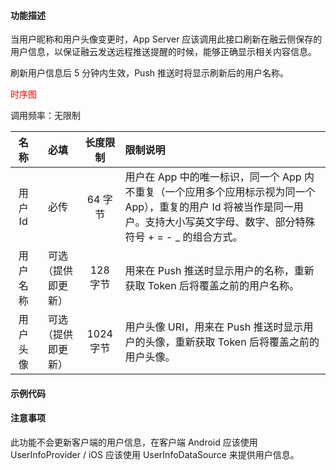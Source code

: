 #### 功能描述
当用户昵称和用户头像变更时，App Server 应该调用此接口刷新在融云侧保存的用户信息，以保证融云发送远程推送提醒的时候，能够正确显示相关内容信息。

刷新用户信息后 5 分钟内生效，Push 推送时将显示刷新后的用户名称。

<span style="color:red;">时序图</span>


调用频率：无限制

|名称|必填|长度限制|限制说明|
| :---------:| :---------:|:---------:| :-------|
|用户 Id|必传|64 字节|用户在 App 中的唯一标识，同一个 App 内不重复（一个应用多个应用标示视为同一个 App），重复的用户 Id 将被当作是同一用户。支持大小写英文字母、数字、部分特殊符号 + = - _ 的组合方式。|
|用户名称|可选（提供即更新）|128 字节|用来在 Push 推送时显示用户的名称，重新获取 Token 后将覆盖之前的用户名称。|
|用户头像|可选（提供即更新）|1024 字节|用户头像 URI，用来在 Push 推送时显示用户的头像，重新获取 Token 后将覆盖之前的用户头像。|

#### 示例代码

#### 注意事项
此功能不会更新客户端的用户信息，在客户端 Android 应该使用 UserInfoProvider / iOS 应该使用 UserInfoDataSource 来提供用户信息。